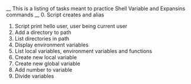 __ This is a listing of tasks meant to practice  Shell Variable and Expansins commands __
0. Script creates and alias
1. Script print hello user, user being current user
2. Add a directory to path
3. List directories in path
4. Display environment variables
5. List local variables, environment variables and functions
6. Create new local variable
7. Create new global variable
8. Add number to variable
9. Divide variables
